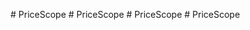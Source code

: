 
#   P r i c e S c o p e  
 #   P r i c e S c o p e  
 #   P r i c e S c o p e  
 #   P r i c e S c o p e  
 